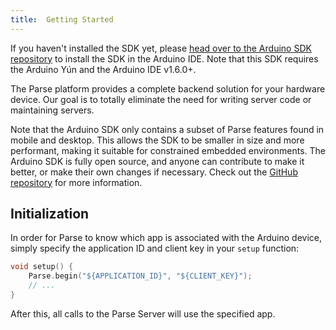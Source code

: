 ```yaml
---
title:  Getting Started
---
```


If you haven't installed the SDK yet, please [head over to the Arduino SDK repository](https://github.com/parse-community/Parse-SDK-Arduino) to install the SDK in the Arduino IDE. Note that this SDK requires the Arduino Yún and the Arduino IDE v1.6.0+.

The Parse platform provides a complete backend solution for your hardware device. Our goal is to totally eliminate the need for writing server code or maintaining servers.

Note that the Arduino SDK only contains a subset of Parse features found in mobile and desktop. This allows the SDK to be smaller in size and more performant, making it suitable for constrained embedded environments. The Arduino SDK is fully open source, and anyone can contribute to make it better, or make their own changes if necessary. Check out the [GitHub repository](https://github.com/parse-community/parse-embedded-sdks) for more information.

## Initialization

In order for Parse to know which app is associated with the Arduino device, simply specify the application ID and client key in your `setup` function:

```cpp
void setup() {
	Parse.begin("${APPLICATION_ID}", "${CLIENT_KEY}");
	// ...
}
```

After this, all calls to the Parse Server will use the specified app.
